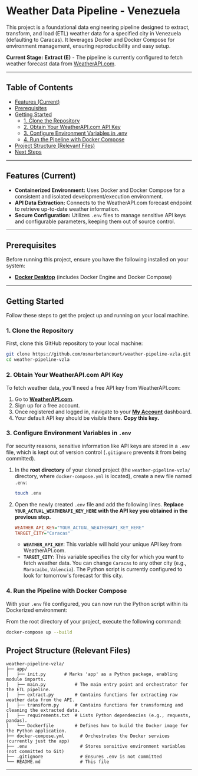 # Weather Data Pipeline - Venezuela

This project is a foundational data engineering pipeline designed to extract, transform, and load (ETL) weather data for a specified city in Venezuela (defaulting to Caracas). It leverages Docker and Docker Compose for environment management, ensuring reproducibility and easy setup.

**Current Stage:** **Extract (E)** - The pipeline is currently configured to fetch weather forecast data from [WeatherAPI.com](https://www.weatherapi.com/).

---

## Table of Contents

* [Features (Current)](#features-current)
* [Prerequisites](#prerequisites)
* [Getting Started](#getting-started)
    * [1. Clone the Repository](#1-clone-the-repository)
    * [2. Obtain Your WeatherAPI.com API Key](#2-obtain-your-weatherapicom-api-key)
    * [3. Configure Environment Variables in .env](#3-configure-environment-variables-in-env)
    * [4. Run the Pipeline with Docker Compose](#4-run-the-pipeline-with-docker-compose)
* [Project Structure (Relevant Files)](#project-structure-relevant-files)
* [Next Steps](#next-steps)

---

## Features (Current)

* **Containerized Environment:** Uses Docker and Docker Compose for a consistent and isolated development/execution environment.
* **API Data Extraction:** Connects to the WeatherAPI.com forecast endpoint to retrieve up-to-date weather information.
* **Secure Configuration:** Utilizes `.env` files to manage sensitive API keys and configurable parameters, keeping them out of source control.

---

## Prerequisites

Before running this project, ensure you have the following installed on your system:

* **[Docker Desktop](https://www.docker.com/products/docker-desktop)** (includes Docker Engine and Docker Compose)

---

## Getting Started

Follow these steps to get the project up and running on your local machine.

### 1. Clone the Repository

First, clone this GitHub repository to your local machine:

```bash
git clone https://github.com/osmarbetancourt/weather-pipeline-vzla.git
cd weather-pipeline-vzla
```

### 2. Obtain Your WeatherAPI.com API Key

To fetch weather data, you'll need a free API key from WeatherAPI.com:

1.  Go to [**WeatherAPI.com**](https://www.weatherapi.com/).
2.  Sign up for a free account.
3.  Once registered and logged in, navigate to your **[My Account](https://www.weatherapi.com/my/)** dashboard.
4.  Your default API key should be visible there. **Copy this key.**

### 3. Configure Environment Variables in `.env`

For security reasons, sensitive information like API keys are stored in a `.env` file, which is kept out of version control (`.gitignore` prevents it from being committed).

1.  In the **root directory** of your cloned project (the `weather-pipeline-vzla/` directory, where `docker-compose.yml` is located), create a new file named `.env`:

    ```bash
    touch .env
    ```

2.  Open the newly created `.env` file and add the following lines. **Replace `YOUR_ACTUAL_WEATHERAPI_KEY_HERE` with the API key you obtained in the previous step.**

    ```ini
    WEATHER_API_KEY="YOUR_ACTUAL_WEATHERAPI_KEY_HERE"
    TARGET_CITY="Caracas"
    ```

    * **`WEATHER_API_KEY`**: This variable will hold your unique API key from WeatherAPI.com.
    * **`TARGET_CITY`**: This variable specifies the city for which you want to fetch weather data. You can change `Caracas` to any other city (e.g., `Maracaibo`, `Valencia`). The Python script is currently configured to look for tomorrow's forecast for this city.

### 4. Run the Pipeline with Docker Compose

With your `.env` file configured, you can now run the Python script within its Dockerized environment:

From the root directory of your project, execute the following command:

```bash
docker-compose up --build
```

## Project Structure (Relevant Files)

```
weather-pipeline-vzla/
├── app/
│   ├── init.py       # Marks 'app' as a Python package, enabling module imports.
│   ├── main.py           # The main entry point and orchestrator for the ETL pipeline.
│   ├── extract.py        # Contains functions for extracting raw weather data from the API.
│   ├── transform.py      # Contains functions for transforming and cleaning the extracted data.
│   ├── requirements.txt  # Lists Python dependencies (e.g., requests, pandas).
│   └── Dockerfile        # Defines how to build the Docker image for the Python application.
├── docker-compose.yml      # Orchestrates the Docker services (currently just the app)
├── .env                    # Stores sensitive environment variables (not committed to Git)
├── .gitignore              # Ensures .env is not committed
└── README.md               # This file
```
---